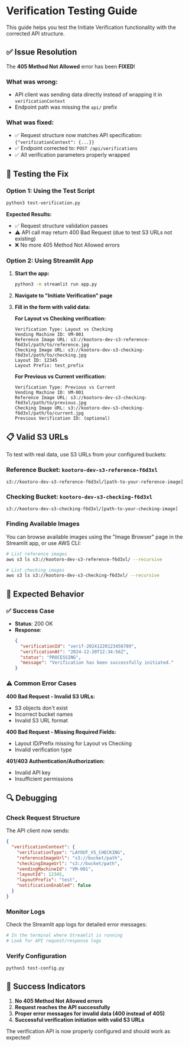 # Verification Testing Guide

This guide helps you test the Initiate Verification functionality with the corrected API structure.

## ✅ Issue Resolution

The **405 Method Not Allowed** error has been **FIXED**! 

### What was wrong:
- API client was sending data directly instead of wrapping it in `verificationContext`
- Endpoint path was missing the `api/` prefix

### What was fixed:
- ✅ Request structure now matches API specification: `{"verificationContext": {...}}`
- ✅ Endpoint corrected to: `POST /api/verifications`
- ✅ All verification parameters properly wrapped

## 🧪 Testing the Fix

### Option 1: Using the Test Script
```bash
python3 test-verification.py
```

**Expected Results:**
- ✅ Request structure validation passes
- ⚠️ API call may return 400 Bad Request (due to test S3 URLs not existing)
- ❌ No more 405 Method Not Allowed errors

### Option 2: Using Streamlit App

1. **Start the app:**
   ```bash
   python3 -m streamlit run app.py
   ```

2. **Navigate to "Initiate Verification" page**

3. **Fill in the form with valid data:**

   **For Layout vs Checking verification:**
   ```
   Verification Type: Layout vs Checking
   Vending Machine ID: VM-001
   Reference Image URL: s3://kootoro-dev-s3-reference-f6d3xl/path/to/reference.jpg
   Checking Image URL: s3://kootoro-dev-s3-checking-f6d3xl/path/to/checking.jpg
   Layout ID: 12345
   Layout Prefix: test_prefix
   ```

   **For Previous vs Current verification:**
   ```
   Verification Type: Previous vs Current
   Vending Machine ID: VM-001
   Reference Image URL: s3://kootoro-dev-s3-checking-f6d3xl/path/to/previous.jpg
   Checking Image URL: s3://kootoro-dev-s3-checking-f6d3xl/path/to/current.jpg
   Previous Verification ID: (optional)
   ```

## 📋 Valid S3 URLs

To test with real data, use S3 URLs from your configured buckets:

### Reference Bucket: `kootoro-dev-s3-reference-f6d3xl`
```
s3://kootoro-dev-s3-reference-f6d3xl/[path-to-your-reference-image]
```

### Checking Bucket: `kootoro-dev-s3-checking-f6d3xl`
```
s3://kootoro-dev-s3-checking-f6d3xl/[path-to-your-checking-image]
```

### Finding Available Images

You can browse available images using the "Image Browser" page in the Streamlit app, or use AWS CLI:

```bash
# List reference images
aws s3 ls s3://kootoro-dev-s3-reference-f6d3xl/ --recursive

# List checking images  
aws s3 ls s3://kootoro-dev-s3-checking-f6d3xl/ --recursive
```

## 🎯 Expected Behavior

### ✅ Success Case
- **Status**: 200 OK
- **Response**: 
  ```json
  {
    "verificationId": "verif-20241220123456789",
    "verificationAt": "2024-12-20T12:34:56Z",
    "status": "PROCESSING",
    "message": "Verification has been successfully initiated."
  }
  ```

### ⚠️ Common Error Cases

**400 Bad Request - Invalid S3 URLs:**
- S3 objects don't exist
- Incorrect bucket names
- Invalid S3 URL format

**400 Bad Request - Missing Required Fields:**
- Layout ID/Prefix missing for Layout vs Checking
- Invalid verification type

**401/403 Authentication/Authorization:**
- Invalid API key
- Insufficient permissions

## 🔍 Debugging

### Check Request Structure
The API client now sends:
```json
{
  "verificationContext": {
    "verificationType": "LAYOUT_VS_CHECKING",
    "referenceImageUrl": "s3://bucket/path",
    "checkingImageUrl": "s3://bucket/path", 
    "vendingMachineId": "VM-001",
    "layoutId": 12345,
    "layoutPrefix": "test",
    "notificationEnabled": false
  }
}
```

### Monitor Logs
Check the Streamlit app logs for detailed error messages:
```bash
# In the terminal where Streamlit is running
# Look for API request/response logs
```

### Verify Configuration
```bash
python3 test-config.py
```

## 🎉 Success Indicators

1. **No 405 Method Not Allowed errors**
2. **Request reaches the API successfully**
3. **Proper error messages for invalid data (400 instead of 405)**
4. **Successful verification initiation with valid S3 URLs**

The verification API is now properly configured and should work as expected!
